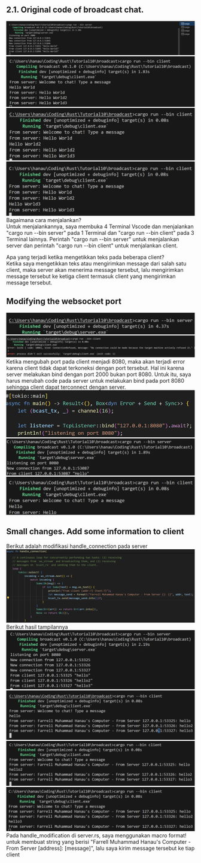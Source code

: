 ## 2.1. Original code of broadcast chat.
![alt text](image.png)
![alt text](image-1.png)
![alt text](image-2.png)
![alt text](image-3.png)
Bagaimana cara menjalankan? <br> 
    Untuk menjalankannya, saya membuka 4 Terminal Vscode dan menjalankan "cargo run --bin server" pada 1 Terminal dan "cargo run --bin client" pada 3 Terminal lainnya. Perintah "cargo run --bin server" untuk menjalankan server dan perintah "cargo run --bin client" untuk menjalankan client.
 
Apa yang terjadi ketika mengetikkan teks pada beberapa client? <br>
    Ketika saya mengetikkan teks atau mengirimkan message dari salah satu client, maka server akan menerima message tersebut, lalu mengirimkan message tersebut ke ketiga client termasuk client yang mengirimkan message tersebut.

## Modifying the websocket port
![alt text](image-4.png)
![alt text](image-5.png)
Ketika mengubah port pada client menjadi 8080, maka akan terjadi error karena client tidak dapat terkoneksi dengan port tersebut. Hal ini karena server melakukan bind dengan port 2000 bukan port 8080. Untuk itu, saya harus merubah code pada server untuk melakukan bind pada port 8080 sehingga client dapat terconnect dengan server.
![alt text](image-6.png)
![alt text](image-7.png)
![alt text](image-8.png)

##  Small changes. Add some information to client
Berikut adalah modifikasi handle_connection pada server
![alt text](image-9.png)
Berikut hasil tampilannya
![alt text](image-10.png)
![alt text](image-11.png)
![alt text](image-12.png)
![alt text](image-13.png)
Pada handle_modification di server.rs, saya menggunakan macro format! untuk membuat string yang berisi "Farrell Muhammad Hanau's Computer - From Server \[address\]: \[message\]", lalu saya kirim message tersebut ke tiap client